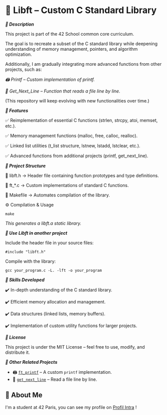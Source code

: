 # 📌 Libft – Custom C Standard Library


***📝 Description***

This project is part of the 42 School common core curriculum.

The goal is to recreate a subset of the C standard library while deepening understanding of memory management, pointers, and algorithm optimization.

Additionally, I am gradually integrating more advanced functions from other projects, such as:

*🖨️ Printf – Custom implementation of printf.*

*📜 Get_Next_Line – Function that reads a file line by line.*

(This repository will keep evolving with new functionalities over time.)

***🚀 Features***

✅ Reimplementation of essential C functions (strlen, strcpy, atoi, memset, etc.).

✅ Memory management functions (malloc, free, calloc, realloc).

✅ Linked list utilities (t_list structure, lstnew, lstadd, lstclear, etc.).

✅ Advanced functions from additional projects (printf, get_next_line).




***📂 Project Structure***

📌 libft.h → Header file containing function prototypes and type definitions.

📌 ft_*.c → Custom implementations of standard C functions.

📌 Makefile → Automates compilation of the library.

⚙️ Compilation & Usage

	make
*This generates a libft.a static library.*

***📌 Use Libft in another project***

Include the header file in your source files:

	#include "libft.h"
 
Compile with the library:

	gcc your_program.c -L. -lft -o your_program
 
***🎯 Skills Developed***

✔️ In-depth understanding of the C standard library.

✔️ Efficient memory allocation and management.

✔️ Data structures (linked lists, memory buffers).

✔️ Implementation of custom utility functions for larger projects.

***📜 License***

This project is under the MIT License – feel free to use, modify, and distribute it.

***🔗 Other Related Projects***

- 🖨️ [`ft_printf`](https://github.com/gaspardboidin/Printf) – A custom `printf` implementation.  
- 📜 [`get_next_line`](https://github.com/gaspardboidin/Get_Next_Line) – Read a file line by line.

## 🚀 About Me
I'm a student at 42 Paris, you can see my profile on [Profil Intra](https://profile.intra.42.fr/users/gaboidin) !



